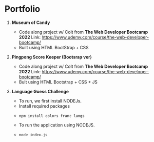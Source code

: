 # Portfolio

1. <b>Museum of Candy</b>
      - Code along project w/ Colt from <b>The Web Developer Bootcamp 2022 </b> Link: https://www.udemy.com/course/the-web-developer-bootcamp/
      - Built using HTML BootStrap + CSS

2. <b>Pingpong Score Keeper (Bootsrap ver)</b>
      - Code along project w/ Colt from <b>The Web Developer Bootcamp 2022 </b> Link: https://www.udemy.com/course/the-web-developer-bootcamp/
      - Bult using HTML Bootstrap + CSS + JS 

3. <b>Language Guess Challenge</b>
      - To run, we first install NODEJs. 
      - Install required packages
      - ``` 
        npm install colors franc langs 
        ```
      - To run the application using NODEJS.
      - ```
        node index.js
        ```
